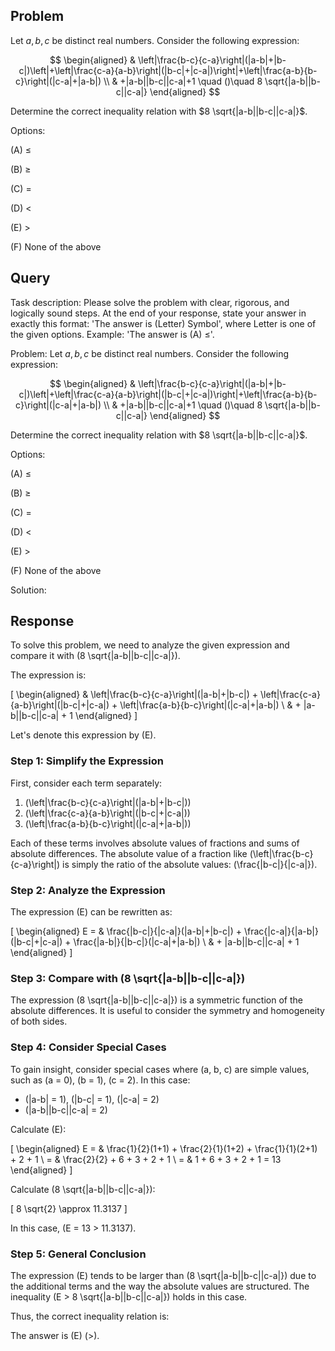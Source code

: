 ## Problem

Let $a, b, c$ be distinct real numbers. Consider the following expression:

$$
\begin{aligned}
& \left|\frac{b-c}{c-a}\right|(|a-b|+|b-c|)\left|+\left|\frac{c-a}{a-b}\right|(|b-c|+|c-a|)\right|+\left|\frac{a-b}{b-c}\right|(|c-a|+|a-b|) \\
& +|a-b||b-c||c-a|+1 \quad ()\quad 8 \sqrt{|a-b||b-c||c-a|}
\end{aligned}
$$

Determine the correct inequality relation with $8 \sqrt{|a-b||b-c||c-a|}$.

Options:

(A) $\leq$ 

(B) $\geq$

(C) $=$ 

(D) $<$

(E) $>$

(F) None of the above

## Query

Task description: Please solve the problem with clear, rigorous, and logically sound steps. At the end of your response, state your answer in exactly this format: 'The answer is (Letter) Symbol', where Letter is one of the given options. Example: 'The answer is (A) $\leq$'.

Problem: Let $a, b, c$ be distinct real numbers. Consider the following expression:

$$
\begin{aligned}
& \left|\frac{b-c}{c-a}\right|(|a-b|+|b-c|)\left|+\left|\frac{c-a}{a-b}\right|(|b-c|+|c-a|)\right|+\left|\frac{a-b}{b-c}\right|(|c-a|+|a-b|) \\
& +|a-b||b-c||c-a|+1 \quad ()\quad 8 \sqrt{|a-b||b-c||c-a|}
\end{aligned}
$$

Determine the correct inequality relation with $8 \sqrt{|a-b||b-c||c-a|}$.

Options:

(A) $\leq$ 

(B) $\geq$

(C) $=$ 

(D) $<$

(E) $>$

(F) None of the above

Solution:

## Response

To solve this problem, we need to analyze the given expression and compare it with \(8 \sqrt{|a-b||b-c||c-a|}\).

The expression is:

\[
\begin{aligned}
& \left|\frac{b-c}{c-a}\right|(|a-b|+|b-c|) + \left|\frac{c-a}{a-b}\right|(|b-c|+|c-a|) + \left|\frac{a-b}{b-c}\right|(|c-a|+|a-b|) \\
& + |a-b||b-c||c-a| + 1
\end{aligned}
\]

Let's denote this expression by \(E\).

### Step 1: Simplify the Expression

First, consider each term separately:

1. \(\left|\frac{b-c}{c-a}\right|(|a-b|+|b-c|)\)
2. \(\left|\frac{c-a}{a-b}\right|(|b-c|+|c-a|)\)
3. \(\left|\frac{a-b}{b-c}\right|(|c-a|+|a-b|)\)

Each of these terms involves absolute values of fractions and sums of absolute differences. The absolute value of a fraction like \(\left|\frac{b-c}{c-a}\right|\) is simply the ratio of the absolute values: \(\frac{|b-c|}{|c-a|}\).

### Step 2: Analyze the Expression

The expression \(E\) can be rewritten as:

\[
\begin{aligned}
E = & \frac{|b-c|}{|c-a|}(|a-b|+|b-c|) + \frac{|c-a|}{|a-b|}(|b-c|+|c-a|) + \frac{|a-b|}{|b-c|}(|c-a|+|a-b|) \\
& + |a-b||b-c||c-a| + 1
\end{aligned}
\]

### Step 3: Compare with \(8 \sqrt{|a-b||b-c||c-a|}\)

The expression \(8 \sqrt{|a-b||b-c||c-a|}\) is a symmetric function of the absolute differences. It is useful to consider the symmetry and homogeneity of both sides.

### Step 4: Consider Special Cases

To gain insight, consider special cases where \(a, b, c\) are simple values, such as \(a = 0\), \(b = 1\), \(c = 2\). In this case:

- \(|a-b| = 1\), \(|b-c| = 1\), \(|c-a| = 2\)
- \(|a-b||b-c||c-a| = 2\)

Calculate \(E\):

\[
\begin{aligned}
E = & \frac{1}{2}(1+1) + \frac{2}{1}(1+2) + \frac{1}{1}(2+1) + 2 + 1 \\
= & \frac{2}{2} + 6 + 3 + 2 + 1 \\
= & 1 + 6 + 3 + 2 + 1 = 13
\end{aligned}
\]

Calculate \(8 \sqrt{|a-b||b-c||c-a|}\):

\[
8 \sqrt{2} \approx 11.3137
\]

In this case, \(E = 13 > 11.3137\).

### Step 5: General Conclusion

The expression \(E\) tends to be larger than \(8 \sqrt{|a-b||b-c||c-a|}\) due to the additional terms and the way the absolute values are structured. The inequality \(E > 8 \sqrt{|a-b||b-c||c-a|}\) holds in this case.

Thus, the correct inequality relation is:

The answer is (E) \(>\).